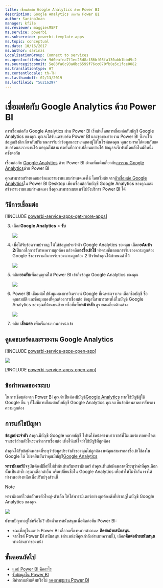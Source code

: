 ```yaml
---
title: เชื่อมต่อกับ Google Analytics ด้วย Power BI
description: Google Analytics สำหรับ Power BI
author: SarinaJoan
manager: kfile
ms.reviewer: maggiesMSFT
ms.service: powerbi
ms.subservice: powerbi-template-apps
ms.topic: conceptual
ms.date: 10/16/2017
ms.author: sarinas
LocalizationGroup: Connect to services
ms.openlocfilehash: 9d0eafea7f1ec25d8af86bf05fa130abb1bbd9c2
ms.sourcegitcommit: 5e83fa6c93a0bc6599f76cc070fb0e5c1fce0082
ms.translationtype: HT
ms.contentlocale: th-TH
ms.lasthandoff: 02/13/2019
ms.locfileid: "56216297"
---
```

# <a name="connect-to-google-analytics-with-power-bi"></a>เชื่อมต่อกับ Google Analytics ด้วย Power BI
การเชื่อมต่อกับ Google Analytics ผ่าน Power BI เริ่มต้นโดยการเชื่อมต่อกับบัญชี Google Analytics ของคุณ คุณจะได้รับแดชบอร์ด Power BI และชุดของรายงาน Power BI ซึ่งจะให้ข้อมูลเชิงลึกเกี่ยวกับปริมาณการรับส่งข้อมูลและขนาดของผู้ใช้ในไซต์ของคุณ คุณสามารถโต้ตอบกับแดชบอร์ดและรายงานได้ แต่คุณไม่สามารถบันทึกการเปลี่ยนแปลงได้ ข้อมูลจะรีเฟรชโดยอัตโนมัติหนึ่งครั้งต่อวัน

เชื่อมต่อกับ [Google Analytics](https://app.powerbi.com/getdata/services/google-analytics) ด้วย Power BI อ่านเพิ่มเติมเกี่ยวกับ[การรวม Google Analytics](https://powerbi.microsoft.com/integrations/google-analytics)ด้วย Power BI

คุณสามารถสร้างแดชบอร์ดและรายงานแบบกำหนดเองได้ โดยเริ่มต้นจาก[ตัวเชื่อมต่อ Google Analytics](service-google-analytics-connector.md)ใน Power BI Desktop เพียงเชื่อมต่อกับบัญชี Google Analytics ของคุณและสร้างรายงานแบบกำหนดเอง ซึ่งคุณสามารถเผยแพร่ไปยังบริการ Power BI ได้

## <a name="how-to-connect"></a>วิธีการเชื่อมต่อ
[!INCLUDE [powerbi-service-apps-get-more-apps](./includes/powerbi-service-apps-get-more-apps.md)]

3. เลือก**Google Analytics** \> **รับ**
   
   ![](media/service-connect-to-google-analytics/ga.png)
4. เมื่อได้รับข้อความปรากฏ ให้ใส่ข้อมูลประจำตัว Google Analytics ของคุณ เลือก**oAuth 2**เป็นกลไกการรับรองความถูกต้อง แล้วคลิก**ลงชื่อเข้าใช้** ทำตามขั้นตอนการรับรองความถูกต้อง Google ซึ่งอาจรวมถึงการรับรองความถูกต้อง 2 ปัจจัยถ้าคุณได้กำหนดค่าไว้
   
   ![](media/service-connect-to-google-analytics/creds.png)
5. คลิก**ยอมรับ**เพื่ออนุญาตให้ Power BI เข้าถึงข้อมูล Google Analytics ของคุณ
   
   ![](media/service-connect-to-google-analytics/googleanalytics.png)
6. Power BI เชื่อมต่อไปยังมุมมองการวิเคราะห์ Google ที่เฉพาะเจาะจง เลือกชื่อบัญชี ชื่อคุณสมบัติ และชื่อมุมมองที่คุณต้องการเชื่อมต่อ ข้อมูลนี้สามารถพบได้ในบัญชี Google Analytics ของคุณที่ด้านบนซ้าย หรือที่แท็บ**หน้าหลัก** ดูรายละเอียดด้านล่าง 
   
   ![](media/service-connect-to-google-analytics/params2.png)
5. คลิก **เชื่อมต่อ** เพื่อเริ่มกระบวนการนำเข้า 

## <a name="view-the-google-analytics-dashboard-and-reports"></a>ดูแดชบอร์ดและรายงาน Google Analytics
[!INCLUDE [powerbi-service-apps-open-app](./includes/powerbi-service-apps-open-app.md)]

   ![](media/service-connect-to-google-analytics/googleanalytics2.png)

[!INCLUDE [powerbi-service-apps-open-app](./includes/powerbi-service-apps-what-now.md)]

## <a name="system-requirements"></a>ข้อกำหนดของระบบ
ในการเชื่อมต่อจาก Power BI คุณจำเป็นต้องมีบัญชี[Google Analytics](https://www.google.com/analytics/) หากใช้บัญชีผู้ใช้ Google อื่น ๆ ที่ไม่มีการเชื่อมต่อกับบัญชี Google Analytics คุณจะเห็นข้อผิดพลาดการรับรองความถูกต้อง

## <a name="troubleshooting"></a>การแก้ไขปัญหา
**ข้อมูลประจำตัว** ถ้าคุณมีบัญชี Google หลายบัญชี โปรดใช้หน้าต่างเบราเซอร์ที่ไม่เผยร่องรอยหรือเบราเซอร์ส่วนตัวในระหว่างการเชื่อมต่อ เพื่อให้แน่ใจว่าใช้บัญชีที่ถูกต้อง

ถ้าคุณได้รับข้อผิดพลาดที่ระบุว่าข้อมูลประจำตัวของคุณไม่ถูกต้อง แต่คุณสามารถลงชื่อเข้าใช้ลงใน Google ได้ โปรดยืนยันว่าคุณมีบัญชี[Google Analytics](https://www.google.com/analytics/)

**พารามิเตอร์**ปัจจุบันต้องมีชื่อที่ไม่ซ้ำกันสำหรับพารามิเตอร์ ถ้าคุณเห็นข้อผิดพลาดที่ระบุว่าค่าที่คุณเลือกนั้นเป็นค่าซ้ำ กรุณาเลือกค่าอื่น หรือเปลี่ยนชื่อใน Google Analytics เพื่อทำให้ไม่ซ้ำกัน เราได้ทำงานอย่างหนักเพื่อปรับปรุงส่วนนี้

>[!NOTE]
>พารามิเตอร์ไวต่ออักษรตัวใหญ่-ตัวเล็ก ให้ใส่พารามิเตอร์อย่างถูกต้องดังที่ปรากฏในบัญชี Google Analytics ของคุณ

![](media/service-connect-to-google-analytics/pbi_googleanalytics1.png)

ยังพบปัญหาอยู่ใช่หรือไม่? เปิดตั๋วการสนับสนุนเพื่อติดต่อทีม Power BI:

* ขณะที่อยู่ในแอปฯ Power BI เลือกเครื่องหมายคำถาม\> **ติดต่อฝ่ายสนับสนุน**
* จากไซต์ Power BI สนับสนุน (ตำแหน่งที่คุณกำลังอ่านบทความนี้), เลือก**ติดต่อฝ่ายสนับสนุน**ทางด้านขวาของหน้า

## <a name="next-steps"></a>ขั้นตอนถัดไป
* [แอป Power BI คืออะไร](service-create-distribute-apps.md)
* [รับข้อมูลใน Power BI](service-get-data.md)
* มีคำถามเพิ่มเติมหรือไม่ [ลองถามชุมชน Power BI](http://community.powerbi.com/)

